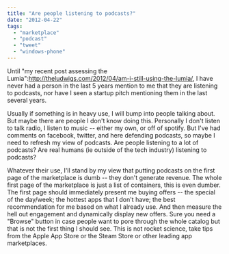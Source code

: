 ```yaml
---
title: "Are people listening to podcasts?"
date: "2012-04-22"
tags: 
  - "marketplace"
  - "podcast"
  - "tweet"
  - "windows-phone"
---
```


Until "my recent post assessing the Lumia":http://theludwigs.com/2012/04/am-i-still-using-the-lumia/, I have never had a person in the last 5 years mention to me that they are listening to podcasts, nor have I seen a startup pitch mentioning them in the last several years.

Usually if something is in heavy use, I will bump into people talking about. But maybe there are people I don't know doing this. Personally I don't listen to talk radio, I listen to music -- either my own, or off of spotify. But I've had comments on facebook, twitter, and here defending podcasts, so maybe I need to refresh my view of podcasts. Are people listening to a lot of podcasts? Are real humans (ie outside of the tech industry) listening to podcasts?

Whatever their use, I'll stand by my view that putting podcasts on the first page of the marketplace is dumb -- they don't generate revenue. The whole first page of the marketplace is just a list of containers, this is even dumber. The first page should immediately present me buying offers -- the special of the day/week; the hottest apps that I don't have; the best recommendation for me based on what I already use. And then measure the hell out engagement and dynamically display new offers. Sure you need a "Browse" button in case people want to pore through the whole catalog but that is not the first thing I should see. This is not rocket science, take tips from the Apple App Store or the Steam Store or other leading app marketplaces.
